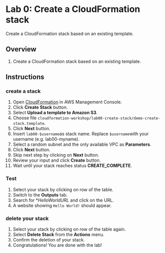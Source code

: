# Lab 0: Create a CloudFormation stack

Create a CloudFormation stack based on an existing template.

## Overview
1. Create a CloudFormation stack based on an existing template.

## Instructions
### create a stack
1. Open [CloudFormation](https://console.aws.amazon.com/cloudformation) in AWS Management Console.
1. Click **Create Stack** button.
1. Select **Upload a template to Amazon S3**.
1. Choose file ``cloudformation-workshop/lab00-create-stack/demo-create-stack.template``.
1. Click **Next** button.
1. Insert ``lab00-$username``as stack name. Replace ``$username``with your username (e.g. lab00-myname).
1. Select a random subnet and the only available VPC as **Parameters**.
1. Click **Next** button.
1. Skip next step by clicking on **Next** button.
1. Review your input and click **Create** button.
1. Wait until your stack reaches status **CREATE_COMPLETE**.

### Test
1. Select your stack by clicking on row of the table.
1. Switch to the **Outputs** tab.
1. Search for **HelloWorldURL* and click on the URL.
1. A website showing ``Hello World!`` should appear.

### delete your stack
1. Select your stack by clicking on row of the table again.
1. Select **Delete Stack** from the **Actions** menu.
1. Confirm the deletion of your stack.
1. Congratulations! You are done with the lab!